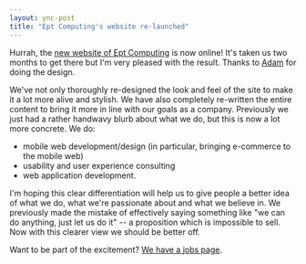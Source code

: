 ```yaml
---
layout: ync-post
title: "Ept Computing's website re-launched"
---
```


Hurrah, the
[new website of Ept Computing](http://www.eptcomputing.com/) is now online! It's taken us two months
to get there but I'm very pleased with the result. Thanks to
[Adam](http://www.therigu.co.uk/) for doing the design.

We've not only thoroughly re-designed the
look and feel of the site to make it a lot more alive and stylish. We have also completely
re-written the entire content to bring it more in line with our goals as a company. Previously we
just had a rather handwavy blurb about what we do, but this is now a lot more concrete. We do:

* mobile web development/design (in particular, bringing e-commerce to the mobile web)
* usability and user experience consulting
* web application development.

I'm hoping this clear differentiation
will help us to give people a better idea of what we do, what we're passionate about and what we
believe in. We previously made the mistake of effectively saying something like "we can do anything,
just let us do it" -- a proposition which is impossible to sell. Now with this clearer view we
should be better off.

Want to be part of the excitement?
[We have a jobs page](http://www.eptcomputing.com/jobs).
